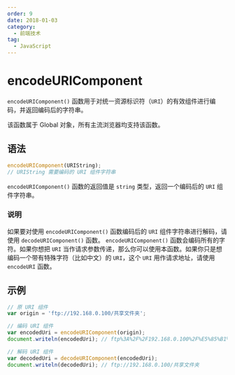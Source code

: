 ```yaml
---
order: 9
date: 2018-01-03
category:
  - 前端技术
tag:
  - JavaScript
---
```


# encodeURIComponent

`encodeURIComponent()` 函数用于对统一资源标识符（`URI`）的有效组件进行编码，并返回编码后的字符串。

该函数属于 Global 对象，所有主流浏览器均支持该函数。

## 语法

```js
encodeURIComponent(URIString);
// URIString 需要编码的 URI 组件字符串
```

`encodeURIComponent()` 函数的返回值是 `string` 类型，返回一个编码后的 `URI` 组件字符串。

### 说明

如果要对使用 `encodeURIComponent()` 函数编码后的 `URI` 组件字符串进行解码，请使用 `decodeURIComponent()` 函数。
`encodeURIComponent()` 函数会编码所有的字符。如果你想把 `URI` 当作请求参数传递，那么你可以使用本函数。如果你只是想编码一个带有特殊字符（比如中文）的 `URI`，这个 `URI` 用作请求地址，请使用 `encodeURI` 函数。

## 示例

```js
// 原 URI 组件
var origin = 'ftp://192.168.0.100/共享文件夹';

// 编码 URI 组件
var encodedUri = encodeURIComponent(origin);
document.writeln(encodedUri); // ftp%3A%2F%2F192.168.0.100%2F%E5%85%B1%E4%BA%AB%E6%96%87%E4%BB%B6%E5%A4%B9

// 解码 URI 组件
var decodedUri = decodeURIComponent(encodedUri);
document.writeln(decodedUri); // ftp://192.168.0.100/共享文件夹
```

